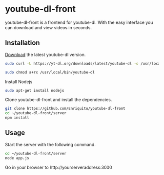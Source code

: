# youtube-dl-front

youtube-dl-front is a frontend for youtube-dl. With the easy interface you can download and view videos in seconds.

## Installation

[Download](http://ytdl-org.github.io/youtube-dl/download.html) the latest youtube-dl version.

```bash
sudo curl -L https://yt-dl.org/downloads/latest/youtube-dl -o /usr/local/bin/youtube-dl

sudo chmod a+rx /usr/local/bin/youtube-dl
```
Install Nodejs
```bash
sudo apt-get install nodejs
```
Clone youtube-dl-front and install the dependencies.

```bash
git clone https://github.com/Enriquito/youtube-dl-front
cd ~/youtube-dl-front/server
npm install
```

## Usage

Start the server with the following command.

```bash
cd ~/youtube-dl-front/server
node app.js
```
Go in your browser to http://yourserveraddress:3000
